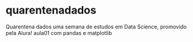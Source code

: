 # quarentenadados
Quarentena dados uma semana de estudos em Data Science, promovido pela Alura!
aula01 com pandas e matplotlib
